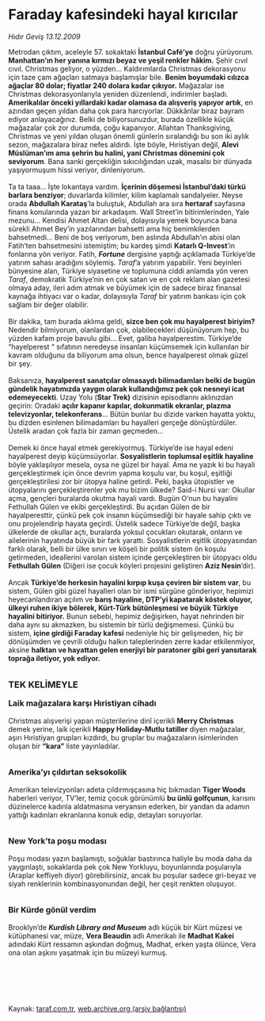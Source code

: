 # Faraday kafesindeki hayal kırıcılar

*Hıdır Geviş 13.12.2009*

<div class="taraf_structure_2col_1zq">
<div class="margen_n">



 <p>Metrodan çıktım, aceleyle 57. sokaktaki <b>İstanbul Café’ye</b> doğru yürüyorum. <b>Manhattan’ın her yanına kırmızı beyaz ve yeşil renkler hâkim.</b> Şehir cıvıl cıvıl. Christmas geliyor, o yüzden... Kaldırımlarda Christmas dekorasyonu için taze çam ağaçları satmaya başlamışlar bile. <b>Benim boyumdaki cılızca ağaçlar 80 dolar; fiyatlar 240 dolara kadar çıkıyor.</b> Mağazalar ise Christmas dekorasyonlarıyla yeniden düzenlendi, indirimler başladı. <b>Amerikalılar önceki yıllardaki kadar olamasa da alışveriş yapıyor artık</b>, en azından geçen yıldan daha çok para harcıyorlar. Dükkânlar biraz bayram ediyor anlayacağınız. Belki de biliyorsunuzdur, burada özellikle küçük mağazalar çok zor durumda, çoğu kapanıyor. Allahtan Thanksgiving, Christmas ve yeni yıldan oluşan önemli günlerin sıralandığı bu son iki aylık sezon, mağazalara biraz nefes aldırdı. İşte böyle, Hıristiyan değil, <b>Alevi Müslüman’ım ama şehrin bu halini, yani Christmas dönemini çok seviyorum</b>. Bana sanki gerçekliğin sıkıcılığından uzak, masalsı bir dünyada yaşıyormuşum hissi veriyor, dinleniyorum. <br/><br/>Ta ta taaa... İşte lokantaya vardım. <b>İçerinin döşemesi İstanbul’daki türkü barlara benziyor</b>; duvarlarda kilimler, kilim kaplamalı sandalyeler. Neyse orada <b>Abdullah Karataş</b>’la buluştuk, Abdullah ara sıra <b>hertaraf </b>sayfasına finans konularında yazan bir arkadaşım. Wall Street’in bitirimlerinden, Yale mezunu... Kendisi Ahmet Altan delisi, dolayısıyla yemek boyunca bana sürekli Ahmet Bey’in yazılarından bahsetti ama hiç benimkilerden bahsetmedi... Beni de boş veriyorum, ben aslında Abdullah’ın abisi olan Fatih’ten bahsetmesini istemiştim; bu kardeş şimdi <b>Katarlı Q-Invest</b>’in fonlarına yön veriyor. Fatih, <b><i>Fortune</i></b> dergisine yaptığı açıklamada Türkiye’de yatırım sahası aradığını söylemiş. <i>Taraf</i>’a yatırım yapabilir. Yeni beyinleri bünyesine alan, Türkiye siyasetine ve toplumuna ciddi anlamda yön veren <i>Taraf</i>, demokratik Türkiye’nin en çok satan ve en çok reklam alan gazetesi olmaya aday, ileri adım atmak ve büyümek için de sadece biraz finansal kaynağa ihtiyacı var o kadar, dolayısıyla <i>Taraf</i> bir yatırım bankası için çok sağlam bir değer olabilir. <br/><br/>Bir dakika, tam burada aklıma geldi, <b>sizce ben çok mu hayalperest biriyim?</b> Nedendir bilmiyorum, olanlardan çok, olabilecekleri düşünüyorum hep, bu yüzden kafam proje bavulu gibi... Evet, galiba hayalperestim. Türkiye’de “hayelperest “ sıfatının neredeyse insanları küçümsemek için kullanılan bir kavram olduğunu da biliyorum ama olsun, bence hayalperest olmak güzel bir şey. <br/><br/>Baksanıza, <b>hayalperest sanatçılar olmasaydı bilimadamları belki de bugün gündelik hayatımızda yaygın olarak kullandığımız pek çok nesneyi icat edemeyecekti</b>. Uzay Yolu (<b>Star Trek)</b> dizisinin episodlarını aklınızdan geçirin: Oradaki <b>açılır kapanır kapılar, dokunmatik ekranlar, plazma televizyonlar, telekonferans</b>... Bütün bunlar bu dizide varken hayatta yoktu, bu dizden esinlenen bilimadamları bu hayalleri gerçeğe dönüştürdüler. Üstelik aradan çok fazla bir zaman geçmeden... <br/><br/>Demek ki önce hayal etmek gerekiyormuş. Türkiye’de ise hayal edeni hayalperest deyip küçümsüyorlar. <b>Sosyalistlerin</b> <b>toplumsal eşitlik hayaline</b> böyle yaklaşılıyor mesela, oysa ne güzel bir hayal. Ama ne yazık ki bu hayali gerçekleştirmek için önce devrim yapma koşulu var, bu koşul, eşitliği gerçekleştirilesi zor bir ütopya haline getirdi. Peki, başka ütopistler ve ütopyalarını gerçekleştirenler yok mu bizim ülkede? Said-i Nursi var: Okullar açma, gençleri buralarda okutma hayali vardı. Bugün O’nun bu hayalini Fethullah Gülen ve ekibi gerçekleştirdi. Bu açıdan Gülen de bir hayalperesttir, çünkü pek çok insanın küçümsediği bir hayale sahip çıktı ve onu projelendirip hayata geçirdi. Üstelik sadece Türkiye’de değil, başka ülkelerde de okullar açtı, buralarda yoksul çocukları okutarak, onların ve ailelerinin hayatında büyük bir fark yarattı. Sosyalistlerin eşitlik ütopyasından farklı olarak, belli bir ülke sınırı ve köşeli bir politik sistem ön koşulu getirmeden, ideallerini varolan sistem içinde gerçekleştiren bir ütopyacı oldu <b>Fethullah Gülen</b> (Diğeri ise çocuk köyleri projesini geliştiren <b>Aziz Nesin</b>’dir). <br/><br/>Ancak <b>Türkiye’de herkesin hayalini kırpıp kuşa çeviren bir sistem var</b>, bu sistem, Gülen gibi güzel hayalleri olan bir ismi sürgüne gönderiyor, hepimizi heyecanlandıran açılım ve <b>barış hayaline, DTP’yi kapatarak köstek oluyor,</b> <b>ülkeyi ruhen ikiye bölerek, Kürt-Türk bütünleşmesi ve büyük Türkiye hayalini bitiriyor.</b> Bunun sebebi, hepimiz değişirken, hayat nehrinden bir daha aynı su akmazken, bu sistemin bir türlü değişmemesi. Çünkü bu sistem, <b>içine girdiği Faraday kafesi</b> nedeniyle hiç bir gelişmeden, hiç bir dönüşümden ve çevrili olduğu halkın taleplerinden zerre kadar etkilenmiyor, aksine <b>halktan ve hayattan gelen enerjiyi bir paratoner gibi geri yansıtarak toprağa iletiyor, yok ediyor. </b><b><br/><br/><br/><font size="4">TEK KELİMEYLE</font> <br/><br/><font size="3">Laik mağazalara karşı Hıristiyan cihadı</font></b> <br/><br/>Christmas alışverişi yapan müşterilerine dinî içerikli <b>Merry Christmas</b> demek yerine, laik içerikli <b>Happy Holiday-Mutlu tatiller</b> diyen mağazalar, aşırı Hıristiyan grupları kızdırdı, bu gruplar bu mağazaların isimlerinden oluşan bir <b>“kara”</b> liste yayınladılar. <b><br/><br/><br/><font size="3">Amerika’yı çıldırtan seksokolik</font></b> <br/><br/>Amerikan televizyonları adeta çıldırmışçasına hiç bıkmadan <b>Tiger Woods</b> haberleri veriyor, TV’ler, temiz çocuk görünümlü <b>bu ünlü golfçunun</b>, karısını düzinelerce kadınla aldatmasına veryansın ederken, bir yandan da adamın yattığı kadınları ekranlarına konuk edip, detayları soruyorlar.<b> <br/><br/><br/><font size="3">New York’ta poşu modası</font></b> <br/><br/>Poşu modası yazın başlamıştı, soğuklar bastırınca haliyle bu moda daha da yaygınlaştı, sokaklarda pek çok New Yorkluyu, boyunlarında poşularıyla (Araplar keffiyeh diyor) görebilirsiniz, ancak bu poşular sadece gri-beyaz ve siyah renklerinin kombinasyonundan değil, her çeşit renkten oluşuyor.<b> <br/><br/><br/><font size="3">Bir Kürde gönül verdim</font> </b><br/><br/>Brooklyn’de <b><i>Kurdish Library and Museum</i></b> adlı küçük bir Kürt müzesi ve kütüphanesi var, müze, <b>Vera Beaudin</b> adlı Amerikalı ile <b>Madhat Kakei</b> adındaki Kürt ressamın aşkından doğmuş, Madhat, erken yaşta ölünce, Vera ona olan aşkını yaşatmak için bu müzeyi kurmuş. </p>
<br/>
<br/>
<br/>



<br/>


<div id="taraf_not">
</div>

</div>


</div>

Kaynak: [taraf.com.tr](http://www.taraf.com.tr:80/makale/9000.htm), [web.archive.org (arşiv bağlantısı)](http://web.archive.org/web/20100303024425/http://www.taraf.com.tr:80/makale/9000.htm)
